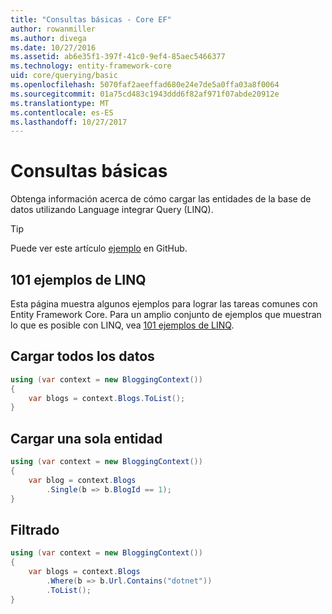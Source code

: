 ```yaml
---
title: "Consultas básicas - Core EF"
author: rowanmiller
ms.author: divega
ms.date: 10/27/2016
ms.assetid: ab6e35f1-397f-41c0-9ef4-85aec5466377
ms.technology: entity-framework-core
uid: core/querying/basic
ms.openlocfilehash: 5070faf2aeeffad680e24e7de5a0ffa03a8f0064
ms.sourcegitcommit: 01a75cd483c1943ddd6f82af971f07abde20912e
ms.translationtype: MT
ms.contentlocale: es-ES
ms.lasthandoff: 10/27/2017
---
```

# <a name="basic-queries"></a>Consultas básicas

Obtenga información acerca de cómo cargar las entidades de la base de datos utilizando Language integrar Query (LINQ).

> [!TIP]  
> Puede ver este artículo [ejemplo](https://github.com/aspnet/EntityFramework.Docs/tree/master/samples/core/Querying) en GitHub.

## <a name="101-linq-samples"></a>101 ejemplos de LINQ

Esta página muestra algunos ejemplos para lograr las tareas comunes con Entity Framework Core. Para un amplio conjunto de ejemplos que muestran lo que es posible con LINQ, vea [101 ejemplos de LINQ](https://code.msdn.microsoft.com/101-LINQ-Samples-3fb9811b).

## <a name="loading-all-data"></a>Cargar todos los datos

<!-- [!code-csharp[Main](samples/core/Querying/Querying/Basics/Sample.cs)] -->
``` csharp
using (var context = new BloggingContext())
{
    var blogs = context.Blogs.ToList();
}
```

## <a name="loading-a-single-entity"></a>Cargar una sola entidad

<!-- [!code-csharp[Main](samples/core/Querying/Querying/Basics/Sample.cs)] -->
``` csharp
using (var context = new BloggingContext())
{
    var blog = context.Blogs
        .Single(b => b.BlogId == 1);
}
```

## <a name="filtering"></a>Filtrado

<!-- [!code-csharp[Main](samples/core/Querying/Querying/Basics/Sample.cs)] -->
``` csharp
using (var context = new BloggingContext())
{
    var blogs = context.Blogs
        .Where(b => b.Url.Contains("dotnet"))
        .ToList();
}
```
